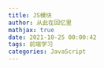 ```yaml
---
title: JS模块
author: 从此在回忆里
mathjax: true
date: 2021-10-25 00:00:42
tags: 前端学习
categories: JavaScript
---
```

